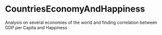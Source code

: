 # CountriesEconomyAndHappiness
 Analysis on several economies of the world and finding correlation between GDP per Capita and Happiness
